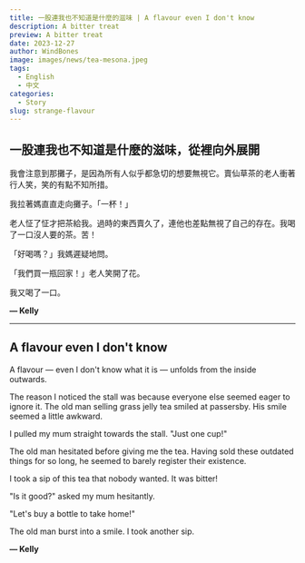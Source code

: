 ```yaml
---
title: 一股連我也不知道是什麼的滋味 | A flavour even I don't know
description: A bitter treat
preview: A bitter treat
date: 2023-12-27
author: WindBones
image: images/news/tea-mesona.jpeg
tags:
  - English
  - 中文
categories:
  - Story
slug: strange-flavour
---
```


## 一股連我也不知道是什麼的滋味，從裡向外展開

我會注意到那攤子，是因為所有人似乎都急切的想要無視它。賣仙草茶的老人衝著行人笑，笑的有點不知所措。

我拉著媽直直走向攤子。「一杯！」

老人怔了怔才把茶給我。過時的東西賣久了，連他也差點無視了自己的存在。我喝了一口沒人要的茶。苦！

「好喝嗎？」我媽遲疑地問。

「我們買一瓶回家！」老人笑開了花。

我又喝了一口。

**— Kelly**

---

## A flavour even I don't know

A flavour — even I don't know what it is — unfolds from the inside outwards.

The reason I noticed the stall was because everyone else seemed eager to ignore it. The old man selling grass jelly tea smiled at passersby. His smile seemed a little awkward.

I pulled my mum straight towards the stall. "Just one cup!"

The old man hesitated before giving me the tea. Having sold these outdated things for so long, he seemed to barely register their existence.

I took a sip of this tea that nobody wanted. It was bitter!

"Is it good?" asked my mum hesitantly.

"Let's buy a bottle to take home!"

The old man burst into a smile. I took another sip.

**— Kelly**